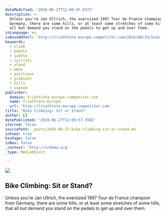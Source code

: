 ```yaml
---
dateModified: '2016-06-27T12:09:47.037Z'
description: >-
  Unless you're Jan Ullrich, the oversized 1997 Tour de France champion from
  Germany, there are some hills, or at least some stretches of some hills, that
  all but demand you stand on the pedals to get up and over them.
inLanguage: en
isBasedOnUrl: 'http://triathlete-europe.competitor.com/2016/06/24/bike-climbing-sit-or-stand'
keywords:
  - climb
  - pedals
  - saddle
  - cyclists
  - stand
  - wmax
  - positions
  - gradient
  - hills
  - seated
publisher:
  domain: triathlete-europe.competitor.com
  name: Triathlete Europe
  url: 'http://triathlete-europe.competitor.com'
title: 'Bike Climbing: Sit or Stand?'
author: []
datePublished: '2016-06-27T12:09:57.359Z'
starred: false
sourcePath: _posts/2016-06-27-bike-climbing-sit-or-stand.md
inFeed: true
hasPage: false
inNav: false
_context: 'http://schema.org'
_type: MediaObject

---
```

<article style=""><img src="http://cdn.triathlete-europe.competitor.com/files/2014/07/Screen-shot-2014-07-20-at-22.25.03.png" /><h1>Bike Climbing: Sit or Stand?</h1><p>Unless you're Jan Ullrich, the oversized 1997 Tour de France champion from Germany, there are some hills, or at least some stretches of some hills, that all but demand you stand on the pedals to get up and over them.</p></article>